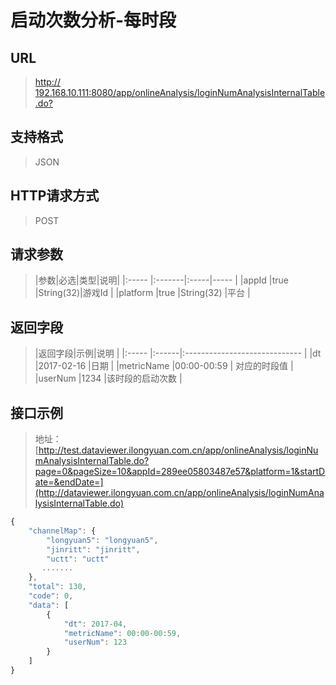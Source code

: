 # 启动次数分析-每时段

## URL
> [http:// 192.168.10.111:8080/app/onlineAnalysis/loginNumAnalysisInternalTable.do?](http://dataviewer.ilongyuan.com.cn/app/onlineAnalysis/loginNumAnalysisInternalTable.do)

## 支持格式
> JSON

## HTTP请求方式
> POST

## 请求参数
> |参数|必选|类型|说明|
|:-----  |:-------|:-----|-----                               |
|appId    |true    |String(32)|游戏Id                          |
|platform    |true    |String(32)   |平台 |

## 返回字段
> |返回字段|示例|说明                              |
|:-----   |:------|:-----------------------------   |
|dt   |2017-02-16    |日期  |
|metricName |00:00-00:59 |    对应的时段值         |
|userNum |1234 |该时段的启动次数   |

## 接口示例
> 地址：[http://test.dataviewer.ilongyuan.com.cn/app/onlineAnalysis/loginNumAnalysisInternalTable.do?page=0&pageSize=10&appId=289ee05803487e57&platform=1&startDate=&endDate=](http://dataviewer.ilongyuan.com.cn/app/onlineAnalysis/loginNumAnalysisInternalTable.do)
``` javascript
{
    "channelMap": {
        "longyuan5": "longyuan5",
        "jinritt": "jinritt",
        "uctt": "uctt"
       .......
    },
    "total": 130,
    "code": 0,
    "data": [
        {
            "dt": 2017-04,
            "metricName": 00:00-00:59,
            "userNum": 123
        }
    ]
}
```
